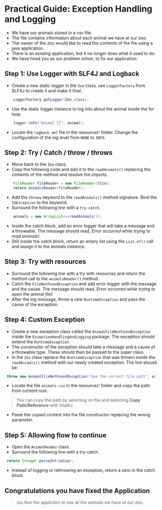 # Practical Guide: Exception Handling and Logging
- We have our animals stored in a csv file. 
- The file contains information about each animal we have at our zoo.
- The owner of the zoo would like to read the contents of the file using a java application.
- There is an existing application, but it no longer does what it used to do.
- We have hired you as our problem solver, to fix our application.

## Step 1: Use Logger with SLF4J and Logback

- Create a new static logger in the `Zoo` class, use `LoggerFactory` from SLF4J to create it and make it final.
```java
    LoggerFactory.getLogger(Zoo.class);
```
- Use the static logger instance to log info about the animal inside the for loop.

```java
    logger.info("Animal {}", animal);
```

- Locate the `logback.xml` file in the resources' folder. Change the configuration of the log level from `NONE` to `INFO`.

## Step 2: Try / Catch / throw / throws 

- Move back to the `Zoo` class.
- Copy the following code and add it to the `readAnimals()` replacing the contents of the method and resolve the imports.

```java
    FileReader fileReader = new FileReader(file);
    return animalsReader(fileReader);
```

- Add the `throws` keyword to the `readAnimals()` method signature. Bind the `IOException` to the keyword. 
- Surround the following line with a `try-catch`.

```java
    animals = new ArrayList<>(readAnimals());
```

- Inside the catch block, add an error logger that will take a message and a throwable. The message should read,
*_Error occurred while trying to read animals!_*.
- Still inside the catch block, return an empty list using the `List.of()` call and assign it to the animals instance.

## Step 3: Try with resources 

- Surround the following line with a try with resources and return the method call to the `animalsReader()` method.
- Catch the `FileNotFoundException` and add error logger with the message and the cause. The message should read, 
 *_Error occurred while trying to open the animal file!_*.
- After the log message, throw a new `RuntimeException` and pass the cause of the exception. 

## Step 4: Custom Exception

- Create a new exception class called the `AnimalFileNotFoundException` inside the `ExceptionHandlingAndLogging` package. 
 The exception should extend the `RuntimeException`.
- The constructor of the exception should take a message and a cause of a throwable type. These should then be passed
 to the super class.
- In the `Zoo` class replace the `RuntimeException` that was thrown inside the `readAnimals()` method with our newly 
 created exception. The line should be:

```java
 throw new AnimalFileNotFoundException("Use the correct file path", e);
```
- Locate the file  `animals.csv` in the resources' folder and copy the path from content root.
> You can copy the path by selecting on file and selecting __Copy Path/Reference__ with IntelliJ.
- Paste the copied content into the file constructor replacing the wrong parameter.

## Step 5: Allowing flow to continue

- Open the `AnimalReader` class. 
- Surround the following line with a try-catch.

```java
 return Integer.parseInt(value);
```
- Instead of logging or rethrowing an exception, return a zero in the catch block.

## Congratulations you have fixed the Application

> `Zoo` Run the appliction to see all the animals we have at our zoo.